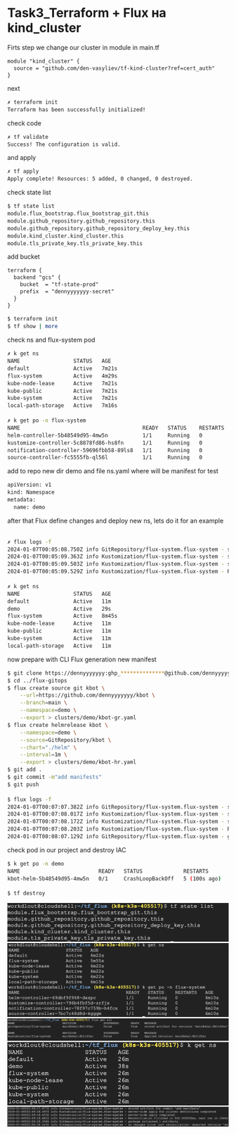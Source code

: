 # Task3_Terraform + Flux на kind_cluster

Firts step we change our cluster in module in main.tf
```hcl
module "kind_cluster" {
  source = "github.com/den-vasyliev/tf-kind-cluster?ref=cert_auth"
}
```
next
```sh
✗ terraform init
Terraform has been successfully initialized!
```
check code
```sh
✗ tf validate
Success! The configuration is valid.
```
and apply
```sh
✗ tf apply
Apply complete! Resources: 5 added, 0 changed, 0 destroyed.
```
check state list
```sh
$ tf state list
module.flux_bootstrap.flux_bootstrap_git.this
module.github_repository.github_repository.this
module.github_repository.github_repository_deploy_key.this
module.kind_cluster.kind_cluster.this
module.tls_private_key.tls_private_key.this
```
add bucket
```hcl
terraform {
  backend "gcs" {
    bucket  = "tf-state-prod"
    prefix  = "dennyyyyyyy-secret"
  }
}
```
```sh
$ terraform init
$ tf show | more
```
check ns and flux-system pod
```sh
✗ k get ns
NAME                 STATUS   AGE
default              Active   7m21s
flux-system          Active   4m29s
kube-node-lease      Active   7m21s
kube-public          Active   7m21s
kube-system          Active   7m21s
local-path-storage   Active   7m16s

✗ k get po -n flux-system
NAME                                       READY   STATUS    RESTARTS   AGE
helm-controller-5b48549d95-4mw5n           1/1     Running   0          4m45s
kustomize-controller-5c8878fd86-hs8fn      1/1     Running   0          4m45s
notification-controller-59696fbb58-89ls8   1/1     Running   0          4m45s
source-controller-fc5555fb-ql56l           1/1     Running   0          4m45s
```
add to repo new dir demo and file ns.yaml where will be manifest for test
```sh
apiVersion: v1
kind: Namespace
metadata:
  name: demo
```
after that Flux define changes and deploy new ns, lets do it for an example
```sh

✗ flux logs -f
2024-01-07T00:05:08.750Z info GitRepository/flux-system.flux-system - stored artifact for commit 'add ns.yaml' 
2024-01-07T00:05:09.363Z info Kustomization/flux-system.flux-system - server-side apply for cluster definitions completed 
2024-01-07T00:05:09.503Z info Kustomization/flux-system.flux-system - server-side apply completed 
2024-01-07T00:05:09.529Z info Kustomization/flux-system.flux-system - Reconciliation finished in 757.10809ms, next run in 10m0s 

✗ k get ns 
NAME                 STATUS   AGE
default              Active   11m
demo                 Active   29s
flux-system          Active   8m45s
kube-node-lease      Active   11m
kube-public          Active   11m
kube-system          Active   11m
local-path-storage   Active   11m
```
now prepare with CLI Flux generation new manifest
```sh
$ git clone https://dennyyyyyyy:ghp_**************@github.com/dennyyyyyyy/flux-gitops.git
$ cd ../flux-gitops 
$ flux create source git kbot \
    --url=https://github.com/dennyyyyyyy/kbot \
    --branch=main \
    --namespace=demo \
    --export > clusters/demo/kbot-gr.yaml
$ flux create helmrelease kbot \
    --namespace=demo \
    --source=GitRepository/kbot \
    --chart="./helm" \
    --interval=1m \
    --export > clusters/demo/kbot-hr.yaml
$ git add .
$ git commit -m"add manifests"
$ git push

$ flux logs -f
2024-01-07T00:07:07.382Z info GitRepository/flux-system.flux-system - stored artifact for commit 'add manifest' 
2024-01-07T00:07:08.017Z info Kustomization/flux-system.flux-system - server-side apply for cluster definitions completed 
2024-01-07T00:07:08.172Z info Kustomization/flux-system.flux-system - server-side apply completed 
2024-01-07T00:07:08.203Z info Kustomization/flux-system.flux-system - Reconciliation finished in 794.254689ms, next run in 10m0s 
2024-01-07T00:08:07.129Z info GitRepository/flux-system.flux-system - garbage collected 1 artifacts  
```
check pod in our project and destroy IAC
```sh
$ k get po -n demo
NAME                         READY   STATUS             RESTARTS       AGE
kbot-helm-5b48549d95-4mw5n   0/1     CrashLoopBackOff   5 (100s ago)   8m

$ tf destroy
```
![1](.img/SCR-20240106-setd.png)
![2](.img/SCR-20240106-seyz.png)
![3](.img/SCR-20240106-sfhk.png)
![4](.img/SCR-20240106-slzv.png)
![5](.img/SCR-20240107-bsfy.png)
